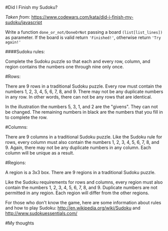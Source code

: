 #Did I Finish my Sudoku?


_Taken from_: https://www.codewars.com/kata/did-i-finish-my-sudoku/javascript


Write a function `done_or_not/DoneOrNot` passing a board `(list[list_lines])` as parameter. If the board is valid return `'Finished!'`, otherwise return `'Try again!'`

####Sudoku rules:

Complete the Sudoku puzzle so that each and every row, column, and region contains the numbers one through nine only once.

#Rows:

There are 9 rows in a traditional Sudoku puzzle. Every row must contain the numbers 1, 2, 3, 4, 5, 6, 7, 8, and 9. There may not be any duplicate numbers in any row. In other words, there can not be any rows that are identical.

In the illustration the numbers 5, 3, 1, and 2 are the "givens". They can not be changed. The remaining numbers in black are the numbers that you fill in to complete the row.

#Columns:


There are 9 columns in a traditional Sudoku puzzle. Like the Sudoku rule for rows, every column must also contain the numbers 1, 2, 3, 4, 5, 6, 7, 8, and 9. Again, there may not be any duplicate numbers in any column. Each column will be unique as a result.


#Regions:


A region is a 3x3 box. There are 9 regions in a traditional Sudoku puzzle.

Like the Sudoku requirements for rows and columns, every region must also contain the numbers 1, 2, 3, 4, 5, 6, 7, 8, and 9. Duplicate numbers are not permitted in any region. Each region will differ from the other regions.


For those who don't know the game, here are some information about rules and how to play Sudoku: http://en.wikipedia.org/wiki/Sudoku and http://www.sudokuessentials.com/

#My thoughts